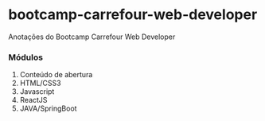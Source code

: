 # bootcamp-carrefour-web-developer
Anotações do Bootcamp Carrefour Web Developer

### Módulos
1. Conteúdo de abertura
2. HTML/CSS3
3. Javascript
4. ReactJS
5. JAVA/SpringBoot
